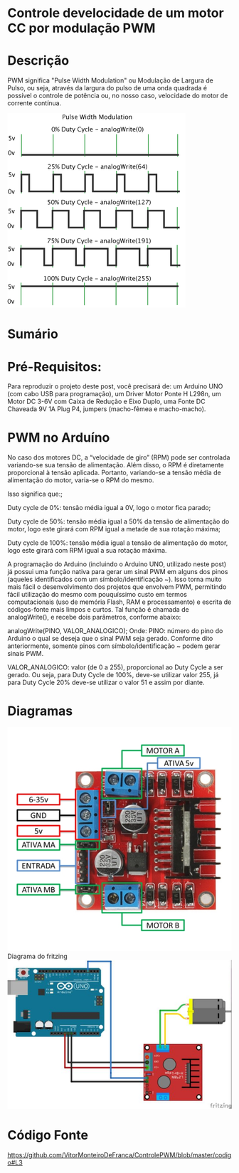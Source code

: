 # Controle develocidade de um motor CC por modulação PWM

# Descrição
  PWM significa "Pulse Width Modulation" ou Modulação de Largura de Pulso, ou seja, através da largura do pulso de uma onda quadrada é possível o controle de potência ou, no nosso caso, velocidade do motor de corrente contínua.
  
  ![](pwm.gif)
# Sumário 

# Pré-Requisitos:
  Para reproduzir o projeto deste post, você precisará de: um Arduino UNO (com cabo USB para programação), um Driver Motor Ponte H L298n, um Motor DC 3-6V com Caixa de Redução e Eixo Duplo, uma Fonte DC Chaveada 9V 1A Plug P4, jumpers (macho-fêmea e macho-macho).
  
# PWM no Arduíno
No caso dos motores DC, a “velocidade de giro” (RPM) pode ser controlada variando-se sua tensão de alimentação. Além disso, o RPM é diretamente proporcional à tensão aplicada. Portanto, variando-se a tensão média de alimentação do motor, varia-se o RPM do mesmo.

Isso significa que:;

Duty cycle de 0%: tensão média igual a 0V, logo o motor fica parado;

Duty cycle de 50%: tensão média igual a 50% da tensão de alimentação do motor, logo este girará com RPM igual a metade de sua rotação máxima;

Duty cycle de 100%: tensão média igual a tensão de alimentação do motor, logo este girará com RPM igual a sua rotação máxima.

A programação do Arduino (incluindo o Arduino UNO, utilizado neste post) já possui uma função nativa para gerar um sinal PWM em alguns dos pinos (aqueles identificados com um símbolo/identificação ~). Isso torna muito mais fácil o desenvolvimento dos projetos que envolvem PWM, permitindo fácil utilização do mesmo com pouquíssimo custo em termos computacionais (uso de memória Flash, RAM e processamento) e escrita de códigos-fonte mais limpos e curtos. Tal função é chamada de analogWrite(), e recebe dois parâmetros, conforme abaixo:

analogWrite(PINO, VALOR_ANALOGICO);
Onde:
PINO: número do pino do Arduino o qual se deseja que o sinal PWM seja gerado.
Conforme dito anteriormente, somente pinos com símbolo/identificação ~ podem gerar sinais PWM.

VALOR_ANALOGICO: valor (de 0 a 255), proporcional ao Duty Cycle a ser gerado.
Ou seja, para Duty Cycle de 100%, deve-se utilizar valor 255, já para Duty Cycle 20% deve-se utilizar o valor 51 e assim por diante.

# Diagramas 
![](Ponte_H_L298n31.jpg)
  Diagrama do fritzing
![](motor_pwm_arduino_uno_JPEG-600x399.jpg)

# Código Fonte 
https://github.com/VitorMonteiroDeFranca/ControlePWM/blob/master/codigo#L3
